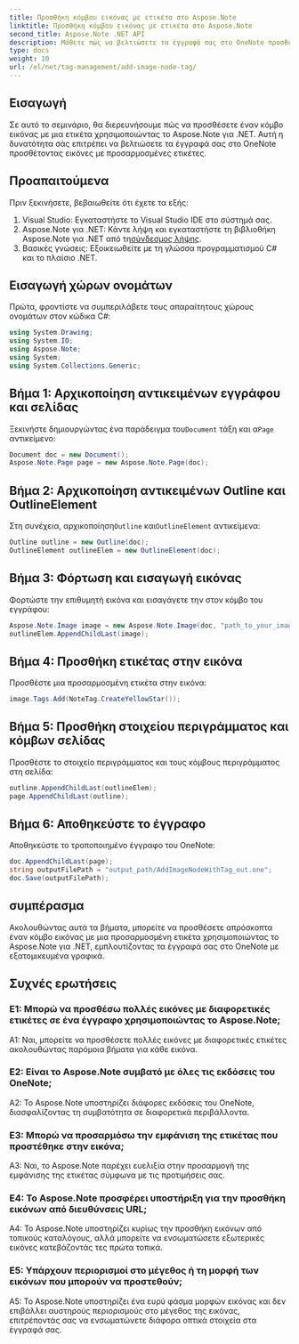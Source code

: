 ```yaml
---
title: Προσθήκη κόμβου εικόνας με ετικέτα στο Aspose.Note
linktitle: Προσθήκη κόμβου εικόνας με ετικέτα στο Aspose.Note
second_title: Aspose.Note .NET API
description: Μάθετε πώς να βελτιώσετε τα έγγραφά σας στο OneNote προσθέτοντας εικόνες με προσαρμοσμένες ετικέτες χρησιμοποιώντας το Aspose.Note για .NET.
type: docs
weight: 10
url: /el/net/tag-management/add-image-node-tag/
---
```

## Εισαγωγή

Σε αυτό το σεμινάριο, θα διερευνήσουμε πώς να προσθέσετε έναν κόμβο εικόνας με μια ετικέτα χρησιμοποιώντας το Aspose.Note για .NET. Αυτή η δυνατότητα σάς επιτρέπει να βελτιώσετε τα έγγραφά σας στο OneNote προσθέτοντας εικόνες με προσαρμοσμένες ετικέτες.

## Προαπαιτούμενα

Πριν ξεκινήσετε, βεβαιωθείτε ότι έχετε τα εξής:

1. Visual Studio: Εγκαταστήστε το Visual Studio IDE στο σύστημά σας.
2.  Aspose.Note για .NET: Κάντε λήψη και εγκαταστήστε τη βιβλιοθήκη Aspose.Note για .NET από τη[σύνδεσμος λήψης](https://releases.aspose.com/note/net/).
3. Βασικές γνώσεις: Εξοικειωθείτε με τη γλώσσα προγραμματισμού C# και το πλαίσιο .NET.

## Εισαγωγή χώρων ονομάτων

Πρώτα, φροντίστε να συμπεριλάβετε τους απαραίτητους χώρους ονομάτων στον κώδικα C#:

```csharp
using System.Drawing;
using System.IO;
using Aspose.Note;
using System;
using System.Collections.Generic;
```

## Βήμα 1: Αρχικοποίηση αντικειμένων εγγράφου και σελίδας

 Ξεκινήστε δημιουργώντας ένα παράδειγμα του`Document` τάξη και α`Page` αντικείμενο:

```csharp
Document doc = new Document();
Aspose.Note.Page page = new Aspose.Note.Page(doc);
```

## Βήμα 2: Αρχικοποίηση αντικειμένων Outline και OutlineElement

 Στη συνέχεια, αρχικοποίηση`Outline` και`OutlineElement` αντικείμενα:

```csharp
Outline outline = new Outline(doc);
OutlineElement outlineElem = new OutlineElement(doc);
```

## Βήμα 3: Φόρτωση και εισαγωγή εικόνας

Φορτώστε την επιθυμητή εικόνα και εισαγάγετε την στον κόμβο του εγγράφου:

```csharp
Aspose.Note.Image image = new Aspose.Note.Image(doc, "path_to_your_image.jpg");
outlineElem.AppendChildLast(image);
```

## Βήμα 4: Προσθήκη ετικέτας στην εικόνα

Προσθέστε μια προσαρμοσμένη ετικέτα στην εικόνα:

```csharp
image.Tags.Add(NoteTag.CreateYellowStar());
```

## Βήμα 5: Προσθήκη στοιχείου περιγράμματος και κόμβων σελίδας

Προσθέστε το στοιχείο περιγράμματος και τους κόμβους περιγράμματος στη σελίδα:

```csharp
outline.AppendChildLast(outlineElem);
page.AppendChildLast(outline);
```

## Βήμα 6: Αποθηκεύστε το έγγραφο

Αποθηκεύστε το τροποποιημένο έγγραφο του OneNote:

```csharp
doc.AppendChildLast(page);
string outputFilePath = "output_path/AddImageNodeWithTag_out.one";
doc.Save(outputFilePath);
```

## συμπέρασμα

Ακολουθώντας αυτά τα βήματα, μπορείτε να προσθέσετε απρόσκοπτα έναν κόμβο εικόνας με μια προσαρμοσμένη ετικέτα χρησιμοποιώντας το Aspose.Note για .NET, εμπλουτίζοντας τα έγγραφά σας στο OneNote με εξατομικευμένα γραφικά.

## Συχνές ερωτήσεις

### Ε1: Μπορώ να προσθέσω πολλές εικόνες με διαφορετικές ετικέτες σε ένα έγγραφο χρησιμοποιώντας το Aspose.Note;

A1: Ναι, μπορείτε να προσθέσετε πολλές εικόνες με διαφορετικές ετικέτες ακολουθώντας παρόμοια βήματα για κάθε εικόνα.

### Ε2: Είναι το Aspose.Note συμβατό με όλες τις εκδόσεις του OneNote;

A2: Το Aspose.Note υποστηρίζει διάφορες εκδόσεις του OneNote, διασφαλίζοντας τη συμβατότητα σε διαφορετικά περιβάλλοντα.

### Ε3: Μπορώ να προσαρμόσω την εμφάνιση της ετικέτας που προστέθηκε στην εικόνα;

A3: Ναι, το Aspose.Note παρέχει ευελιξία στην προσαρμογή της εμφάνισης της ετικέτας σύμφωνα με τις προτιμήσεις σας.

### Ε4: Το Aspose.Note προσφέρει υποστήριξη για την προσθήκη εικόνων από διευθύνσεις URL;

A4: Το Aspose.Note υποστηρίζει κυρίως την προσθήκη εικόνων από τοπικούς καταλόγους, αλλά μπορείτε να ενσωματώσετε εξωτερικές εικόνες κατεβάζοντάς τες πρώτα τοπικά.

### Ε5: Υπάρχουν περιορισμοί στο μέγεθος ή τη μορφή των εικόνων που μπορούν να προστεθούν;

A5: Το Aspose.Note υποστηρίζει ένα ευρύ φάσμα μορφών εικόνας και δεν επιβάλλει αυστηρούς περιορισμούς στο μέγεθος της εικόνας, επιτρέποντάς σας να ενσωματώνετε διάφορα οπτικά στοιχεία στα έγγραφά σας.